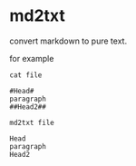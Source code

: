 # md2txt
convert markdown to pure text.

for example
```
cat file

#Head#
paragraph
##Head2##

md2txt file

Head
paragraph
Head2

```
